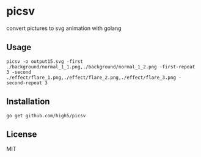 # picsv

convert pictures to svg animation with golang

## Usage
```
picsv -o output15.svg -first ./background/normal_1_1.png,./background/normal_1_2.png -first-repeat 3 -second ./effect/flare_1.png,./effect/flare_2.png,./effect/flare_3.png -second-repeat 3
```

## Installation
```
go get github.com/high5/picsv
```

## License

MIT
